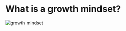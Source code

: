 # What is a growth mindset?

![growth mindset](https://irp-cdn.multiscreensite.com/069d5d93/dms3rep/multi/fixed.png)
